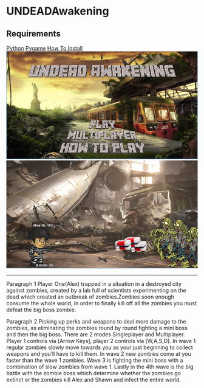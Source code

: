 # UNDEADAwakening

<h2>Requirements</h2>
<a href="https://www.python.org/downloads/">Python</a>
<a href="http://www.lfd.uci.edu/~gohlke/pythonlibs/#pygame">Pygame</a>
<a href="https://www.youtube.com/watch?v=_GikMdhAhv0">How To Install</a>

<img src="https://github.com/DekuBlaziken/UNDEADAwakening/blob/master/startscreen.png">
<img src="https://github.com/DekuBlaziken/UNDEADAwakening/blob/master/Level%201.png">

<hr>
<p>
  Paragraph 1
Player One(Alex) trapped in a situation in a destroyed city against zombies, created by a lab full of scientists experimenting on the dead which created an outbreak of zombies.Zombies soon enough consume the whole world, in order to finally kill off all the zombies you must defeat the big boss zombie.
</p>
<p>
  Paragraph 2
Picking up perks and weapons to deal more damage to the zombies, as eliminating the zombies round by round fighting a mini boss and then the big boss. There are 2 modes Singleplayer and Multiplayer. Player 1 controls via [Arrow Keys], player 2 controls via [W,A,S,D]. In wave 1 regular zombies slowly move towards you as your just beginning to collect weapons and you’ll have to kill them. In wave 2 new zombies come at you faster than the wave 1 zombies. Wave 3 is fighting the mini boss with a combination of slow zombies from wave 1. Lastly in the 4th wave is the big battle with the zombie boss which determine whether the zombies go extinct or the zombies kill Alex and Shawn and infect the entire world.
